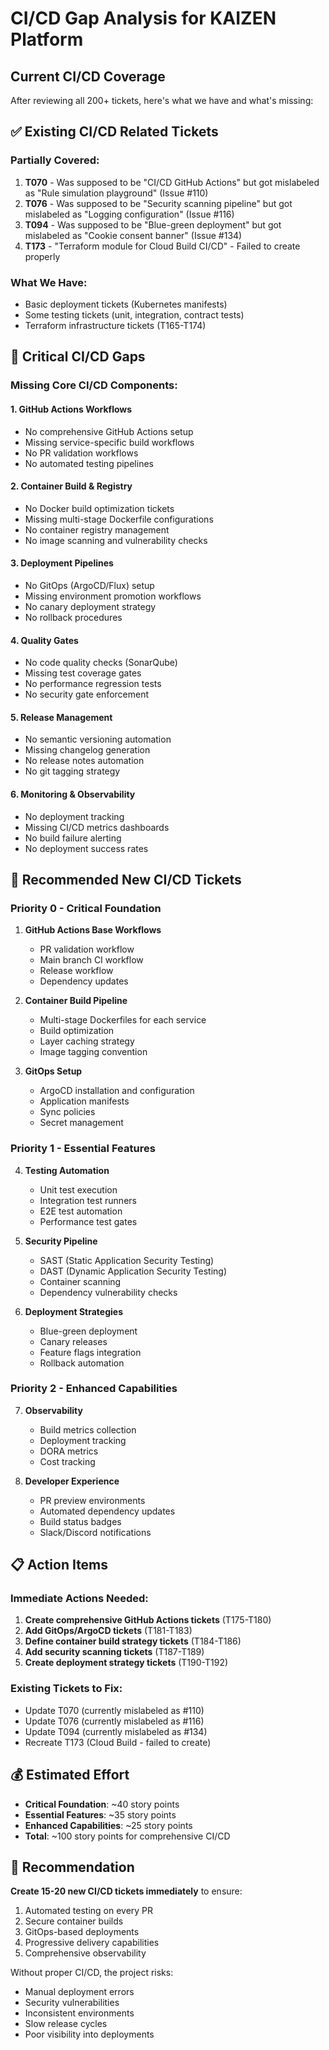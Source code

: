 # CI/CD Gap Analysis for KAIZEN Platform

## Current CI/CD Coverage

After reviewing all 200+ tickets, here's what we have and what's missing:

## ✅ Existing CI/CD Related Tickets

### Partially Covered:
1. **T070** - Was supposed to be "CI/CD GitHub Actions" but got mislabeled as "Rule simulation playground" (Issue #110)
2. **T076** - Was supposed to be "Security scanning pipeline" but got mislabeled as "Logging configuration" (Issue #116)
3. **T094** - Was supposed to be "Blue-green deployment" but got mislabeled as "Cookie consent banner" (Issue #134)
4. **T173** - "Terraform module for Cloud Build CI/CD" - Failed to create properly

### What We Have:
- Basic deployment tickets (Kubernetes manifests)
- Some testing tickets (unit, integration, contract tests)
- Terraform infrastructure tickets (T165-T174)

## 🚨 Critical CI/CD Gaps

### Missing Core CI/CD Components:

#### 1. **GitHub Actions Workflows**
- No comprehensive GitHub Actions setup
- Missing service-specific build workflows
- No PR validation workflows
- No automated testing pipelines

#### 2. **Container Build & Registry**
- No Docker build optimization tickets
- Missing multi-stage Dockerfile configurations
- No container registry management
- No image scanning and vulnerability checks

#### 3. **Deployment Pipelines**
- No GitOps (ArgoCD/Flux) setup
- Missing environment promotion workflows
- No canary deployment strategy
- No rollback procedures

#### 4. **Quality Gates**
- No code quality checks (SonarQube)
- Missing test coverage gates
- No performance regression tests
- No security gate enforcement

#### 5. **Release Management**
- No semantic versioning automation
- Missing changelog generation
- No release notes automation
- No git tagging strategy

#### 6. **Monitoring & Observability**
- No deployment tracking
- Missing CI/CD metrics dashboards
- No build failure alerting
- No deployment success rates

## 🔧 Recommended New CI/CD Tickets

### Priority 0 - Critical Foundation

1. **GitHub Actions Base Workflows**
   - PR validation workflow
   - Main branch CI workflow
   - Release workflow
   - Dependency updates

2. **Container Build Pipeline**
   - Multi-stage Dockerfiles for each service
   - Build optimization
   - Layer caching strategy
   - Image tagging convention

3. **GitOps Setup**
   - ArgoCD installation and configuration
   - Application manifests
   - Sync policies
   - Secret management

### Priority 1 - Essential Features

4. **Testing Automation**
   - Unit test execution
   - Integration test runners
   - E2E test automation
   - Performance test gates

5. **Security Pipeline**
   - SAST (Static Application Security Testing)
   - DAST (Dynamic Application Security Testing)
   - Container scanning
   - Dependency vulnerability checks

6. **Deployment Strategies**
   - Blue-green deployment
   - Canary releases
   - Feature flags integration
   - Rollback automation

### Priority 2 - Enhanced Capabilities

7. **Observability**
   - Build metrics collection
   - Deployment tracking
   - DORA metrics
   - Cost tracking

8. **Developer Experience**
   - PR preview environments
   - Automated dependency updates
   - Build status badges
   - Slack/Discord notifications

## 📋 Action Items

### Immediate Actions Needed:

1. **Create comprehensive GitHub Actions tickets** (T175-T180)
2. **Add GitOps/ArgoCD tickets** (T181-T183)
3. **Define container build strategy tickets** (T184-T186)
4. **Add security scanning tickets** (T187-T189)
5. **Create deployment strategy tickets** (T190-T192)

### Existing Tickets to Fix:

- Update T070 (currently mislabeled as #110)
- Update T076 (currently mislabeled as #116)
- Update T094 (currently mislabeled as #134)
- Recreate T173 (Cloud Build - failed to create)

## 💰 Estimated Effort

- **Critical Foundation**: ~40 story points
- **Essential Features**: ~35 story points
- **Enhanced Capabilities**: ~25 story points
- **Total**: ~100 story points for comprehensive CI/CD

## 🎯 Recommendation

**Create 15-20 new CI/CD tickets immediately** to ensure:
1. Automated testing on every PR
2. Secure container builds
3. GitOps-based deployments
4. Progressive delivery capabilities
5. Comprehensive observability

Without proper CI/CD, the project risks:
- Manual deployment errors
- Security vulnerabilities
- Inconsistent environments
- Slow release cycles
- Poor visibility into deployments